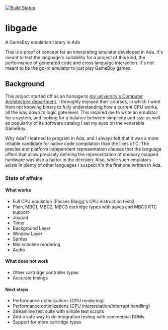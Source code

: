 [![Build Status](https://travis-ci.org/ellamosi/libgade.svg?branch=master)](https://travis-ci.org/ellamosi/libgade)

# libgade
A GameBoy emulation library in Ada

This is a proof of concept for an interpreting emulator developed in Ada. It's meant to test the language's suitability for a project of this kind, the performance of generated code and cross language interaction. It's not meant to be the go-to emulator to just play GameBoy games.

## Background
This project started off as an homage to [my university's Computer Architecture department](https://www.ac.upc.edu/en?set_language=en). I throughly enjoyed their courses, in which I went from not knowing binary to fully understanding how a current CPU works, all the way down to logic gate level. This inspired me to write an emulator for a system, and looking for a balance between simplicity and size as well as popularity of its software catalog I set my eyes on the venerable GameBoy.

Why Ada? I learned to program in Ada, and I always felt that it was a more reliable candidate for native code compilation than the likes of C. The precise and platform independent representation clauses that the language offers that allow precisely defining the representation of memory mapped hardware was also a factor in the decision. Also, while such emulators exists in plenty of other languages I suspect it's the first one written in Ada.

### State of affairs

#### What works
- Full CPU emulation (Passes Blargg's CPU instruction tests)
- Plain, MBC1, MBC2, MBC3 cartridge types with saves and MBC3 RTC support
- Joypad
- Timer
- Background Layer
- Window Layer
- Sprites
- Mid scanline rendering
- Audio

#### What does not work
- Other cartridge controller types
- Accurate timings

#### Next steps
- Performance optimizations (GPU rendering)
- Performance optimizations (CPU interpretation/Interrupt handling)
- Streamline test suite with simple test scripts
- Add a safe way to do integration testing with commercial ROMs
- Support for more cartridge types
